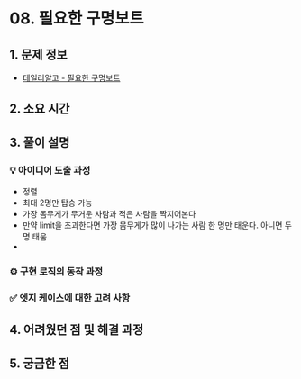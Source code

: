 # 08. 필요한 구명보트

## 1. 문제 정보
- [데일리알고 - 필요한 구명보트](https://dailyalgo.kr/ko/problems/188)

## 2. 소요 시간


## 3. 풀이 설명
### 💡 아이디어 도출 과정
- 정렬
- 최대 2명만 탑승 가능
- 가장 몸무게가 무거운 사람과 적은 사람을 짝지어본다
- 만약 limit을 초과한다면 가장 몸무게가 많이 나가는 사람 한 명만 태운다. 아니면 두명 태움
- 

### ⚙️ 구현 로직의 동작 과정

### ✅ 엣지 케이스에 대한 고려 사항

## 4. 어려웠던 점 및 해결 과정

## 5. 궁금한 점

